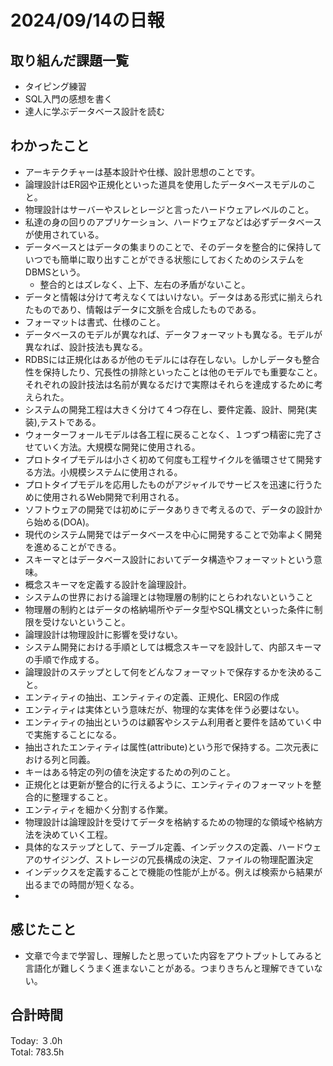 # 2024/09/14の日報
## 取り組んだ課題一覧
* タイピング練習
* SQL入門の感想を書く
* 達人に学ぶデータベース設計を読む
## わかったこと
* アーキテクチャーは基本設計や仕様、設計思想のことです。
* 論理設計はER図や正規化といった道具を使用したデータベースモデルのこと。
* 物理設計はサーバーやスレとレージと言ったハードウェアレベルのこと。
* 私達の身の回りのアプリケーション、ハードウェアなどは必ずデータベースが使用されている。
* データベースとはデータの集まりのことで、そのデータを整合的に保持していつでも簡単に取り出すことができる状態にしておくためのシステムをDBMSという。
  *  整合的とはズレなく、上下、左右の矛盾がないこと。
* データと情報は分けて考えなくてはいけない。データはある形式に揃えられたものであり、情報はデータに文脈を合成したものである。
* フォーマットは書式、仕様のこと。
* データベースのモデルが異なれば、データフォーマットも異なる。モデルが異なれば、設計技法も異なる。
* RDBSには正規化はあるが他のモデルには存在しない。しかしデータも整合性を保持したり、冗長性の排除といったことは他のモデルでも重要なこと。<br>
それぞれの設計技法は名前が異なるだけで実際はそれらを達成するために考えられた。
*  システムの開発工程は大きく分けて４つ存在し、要件定義、設計、開発(実装),テストである。
*  ウォーターフォールモデルは各工程に戻ることなく、１つずつ精密に完了させていく方法。大規模な開発に使用される。
*  プロトタイプモデルは小さく初めて何度も工程サイクルを循環させて開発する方法。小規模システムに使用される。
  *  プロトタイプモデルを応用したものがアジャイルでサービスを迅速に行うために使用されるWeb開発で利用される。
*  ソフトウェアの開発では初めにデータありきで考えるので、データの設計から始める(DOA)。
*  現代のシステム開発ではデータベースを中心に開発することで効率よく開発を進めることができる。
*   スキーマとはデータベース設計においてデータ構造やフォーマットという意味。
*   概念スキーマを定義する設計を論理設計。
*   システムの世界における論理とは物理層の制約にとらわれないということ
  * 物理層の制約とはデータの格納場所やデータ型やSQL構文といった条件に制限を受けないということ。
  * 論理設計は物理設計に影響を受けない。
*  システム開発における手順としては概念スキーマを設計して、内部スキーマの手順で作成する。
*  論理設計のステップとして何をどんなフォーマットで保存するかを決めること。
 * エンティティの抽出、エンティティの定義、正規化、ER図の作成
* エンティティは実体という意味だが、物理的な実体を伴う必要はない。
* エンティティの抽出というのは顧客やシステム利用者と要件を詰めていく中で実施することになる。
* 抽出されたエンティティは属性(attribute)という形で保持する。二次元表における列と同義。
* キーはある特定の列の値を決定するための列のこと。
* 正規化とは更新が整合的に行えるように、エンティティのフォーマットを整合的に整理すること。
 * エンティティを細かく分割する作業。
*  物理設計は論理設計を受けてデータを格納するための物理的な領域や格納方法を決めていく工程。
*  具体的なステップとして、テーブル定義、インデックスの定義、ハードウェアのサイジング、ストレージの冗長構成の決定、ファイルの物理配置決定
*  インデックスを定義することで機能の性能が上がる。例えば検索から結果が出るまでの時間が短くなる。
*        
## 感じたこと
* 文章で今まで学習し、理解したと思っていた内容をアウトプットしてみると言語化が難しくうまく進まないことがある。つまりきちんと理解できていない。
## 合計時間  
Today: ３.0h<br>
Total: 783.5h
